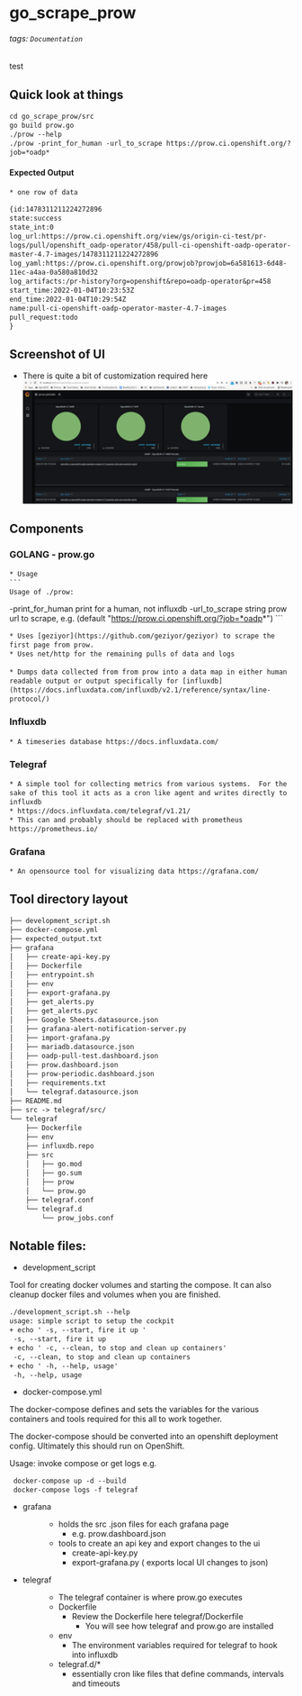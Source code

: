 # go_scrape_prow
###### tags: `Documentation`
test

## Quick look at things
```
cd go_scrape_prow/src
go build prow.go
./prow --help
./prow -print_for_human -url_to_scrape https://prow.ci.openshift.org/?job=*oadp*
```

#### Expected Output
    * one row of data
```
{id:1478311211224272896
state:success
state_int:0
log_url:https://prow.ci.openshift.org/view/gs/origin-ci-test/pr-logs/pull/openshift_oadp-operator/458/pull-ci-openshift-oadp-operator-master-4.7-images/1478311211224272896
log_yaml:https://prow.ci.openshift.org/prowjob?prowjob=6a581613-6d48-11ec-a4aa-0a580a810d32
log_artifacts:/pr-history?org=openshift&repo=oadp-operator&pr=458
start_time:2022-01-04T10:23:53Z
end_time:2022-01-04T10:29:54Z
name:pull-ci-openshift-oadp-operator-master-4.7-images
pull_request:todo
}
```

## Screenshot of UI
* There is quite a bit of customization required here
![image info](./doc/prow.png)





## Components
### GOLANG - prow.go
    * Usage
    ```
    Usage of ./prow:
  -print_for_human
    	print for a human, not influxdb
  -url_to_scrape string
    	prow url to scrape, e.g.  (default "https://prow.ci.openshift.org/?job=*oadp*")
    ```

    * Uses [geziyor](https://github.com/geziyor/geziyor) to scrape the first page from prow.
    * Uses net/http for the remaining pulls of data and logs

    * Dumps data collected from from prow into a data map in either human readable output or output specifically for [influxdb](https://docs.influxdata.com/influxdb/v2.1/reference/syntax/line-protocol/)


### Influxdb
    * A timeseries database https://docs.influxdata.com/
### Telegraf
    * A simple tool for collecting metrics from various systems.  For the sake of this tool it acts as a cron like agent and writes directly to influxdb
    * https://docs.influxdata.com/telegraf/v1.21/
    * This can and probably should be replaced with prometheus https://prometheus.io/

### Grafana
    * An opensource tool for visualizing data https://grafana.com/


## Tool directory layout
```
├── development_script.sh
├── docker-compose.yml
├── expected_output.txt
├── grafana
│   ├── create-api-key.py
│   ├── Dockerfile
│   ├── entrypoint.sh
│   ├── env
│   ├── export-grafana.py
│   ├── get_alerts.py
│   ├── get_alerts.pyc
│   ├── Google Sheets.datasource.json
│   ├── grafana-alert-notification-server.py
│   ├── import-grafana.py
│   ├── mariadb.datasource.json
│   ├── oadp-pull-test.dashboard.json
│   ├── prow.dashboard.json
│   ├── prow-periodic.dashboard.json
│   ├── requirements.txt
│   └── telegraf.datasource.json
├── README.md
├── src -> telegraf/src/
└── telegraf
    ├── Dockerfile
    ├── env
    ├── influxdb.repo
    ├── src
    │   ├── go.mod
    │   ├── go.sum
    │   ├── prow
    │   └── prow.go
    ├── telegraf.conf
    └── telegraf.d
        └── prow_jobs.conf
```

## Notable files:
* development_script

Tool for creating docker volumes and starting the compose.  It can also cleanup docker files and volumes when you are finished.

```
./development_script.sh --help
usage: simple script to setup the cockpit
+ echo ' -s, --start, fire it up '
 -s, --start, fire it up
+ echo ' -c, --clean, to stop and clean up containers'
 -c, --clean, to stop and clean up containers
+ echo ' -h, --help, usage'
 -h, --help, usage

```

* docker-compose.yml

The docker-compose defines and sets the variables for the various containers and tools required for this all to work together.

The docker-compose should be converted into an openshift deployment config.  Ultimately this should run on OpenShift.

Usage: invoke compose or get logs
e.g.
```
 docker-compose up -d --build
 docker-compose logs -f telegraf
```

* grafana <dir>
    * holds the src .json files for each grafana page
        * e.g. prow.dashboard.json
    * tools to create an api key and export changes to the ui
        * create-api-key.py
        * export-grafana.py ( exports local UI changes to json)

* telegraf <dir>
    * The telegraf container is where prow.go executes
    * Dockerfile
        * Review the Dockerfile here telegraf/Dockerfile
            * You will see how telegraf and prow.go are installed
    * env
        * The environment variables required for telegraf to hook into influxdb
    * telegraf.d/*
        * essentially cron like files that define commands, intervals and timeouts
